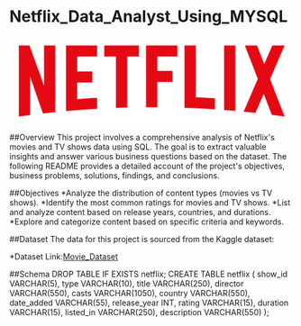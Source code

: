 # Netflix_Data_Analyst_Using_MYSQL

![Netflix_logo](https://github.com/mking456/Netflix_Data_Analyst/blob/main/logo.png)

##Overview
This project involves a comprehensive analysis of Netflix's movies and TV shows data using SQL. The goal is to extract valuable insights and answer various business questions based on the dataset. The following README provides a detailed account of the project's objectives, business problems, solutions, findings, and conclusions.

##Objectives
*Analyze the distribution of content types (movies vs TV shows).
*Identify the most common ratings for movies and TV shows.
*List and analyze content based on release years, countries, and durations.
*Explore and categorize content based on specific criteria and keywords.

##Dataset
The data for this project is sourced from the Kaggle dataset:

*Dataset Link:[Movie_Dataset](https://www.kaggle.com/datasets/shivamb/netflix-shows?resource=download)

##Schema
DROP TABLE IF EXISTS netflix;
CREATE TABLE netflix
(
    show_id      VARCHAR(5),
    type         VARCHAR(10),
    title        VARCHAR(250),
    director     VARCHAR(550),
    casts        VARCHAR(1050),
    country      VARCHAR(550),
    date_added   VARCHAR(55),
    release_year INT,
    rating       VARCHAR(15),
    duration     VARCHAR(15),
    listed_in    VARCHAR(250),
    description  VARCHAR(550)
);
